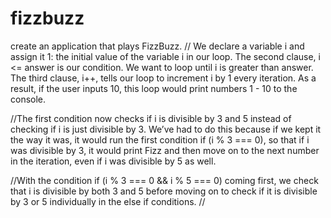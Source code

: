 # fizzbuzz
create an application that plays FizzBuzz. 
 // We declare a variable i and assign it 1: the initial value of the variable i in our loop. The second clause, i <= answer is our condition. We want to loop until i is greater than answer. The third clause, i++, tells our loop to increment i by 1 every iteration. As a result, if the user inputs 10, this loop would print numbers 1 - 10 to the console. 

 //The first condition now checks if i is divisible by 3 and 5 instead of checking if i is just divisible by 3. We’ve had to do this because if we kept it the way it was, it would run the first condition if (i % 3 === 0), so that if i was divisible by 3, it would print Fizz and then move on to the next number in the iteration, even if i was divisible by 5 as well.

 //With the condition if (i % 3 === 0 && i % 5 === 0) coming first, we check that i is divisible by both 3 and 5 before moving on to check if it is divisible by 3 or 5 individually in the else if conditions.
 //